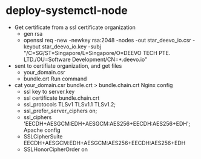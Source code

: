 # deploy-systemctl-node
- Get certificate from a ssl certificate organization
    - gen rsa
    - openssl req -new -newkey rsa:2048 -nodes -out star_deevo_io.csr -keyout star_deevo_io.key -subj "/C=SG/ST=Singapore/L=Singapore/O=DEEVO TECH PTE. LTD./OU=Software Development/CN=*.deevo.io"
- sent to certifiate organization, and get files
    - your_domain.csr
    - bundle.crt
Run command
- cat your_domain.csr bundle.crt > bundle.chain.crt
Nginx config
    - ssl key to server.key
    - ssl certificate bundle.chain.crt
    - ssl_protocols TLSv1 TLSv1.1 TLSv1.2; 
    - ssl_prefer_server_ciphers on;
    - ssl_ciphers 'EECDH+AESGCM:EDH+AESGCM:AES256+EECDH:AES256+EDH';
Apache config 
    - SSLCipherSuite EECDH+AESGCM:EDH+AESGCM:AES256+EECDH:AES256+EDH
    - SSLHonorCipherOrder on